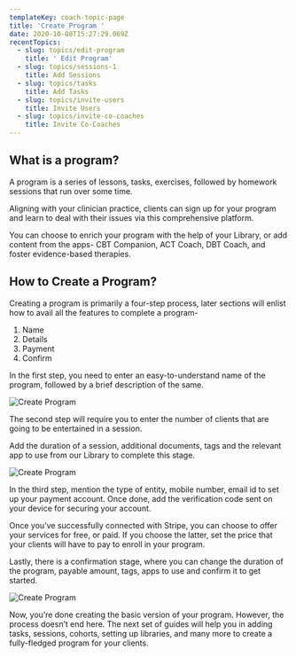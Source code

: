 ```yaml
---
templateKey: coach-topic-page
title: 'Create Program '
date: 2020-10-08T15:27:29.069Z
recentTopics:
  - slug: topics/edit-program
    title: ' Edit Program'
  - slug: topics/sessions-1
    title: Add Sessions
  - slug: topics/tasks
    title: Add Tasks
  - slug: topics/invite-users
    title: Invite Users
  - slug: topics/invite-co-coaches
    title: Invite Co-Coaches
---
```

## What is a program?

A program is a series of lessons, tasks, exercises, followed by homework sessions that run over some time. 

Aligning with your clinician practice, clients can sign up for your program and learn to deal with their issues via this comprehensive platform. 

You can choose to enrich your program with the help of your Library, or add content from the apps- CBT Companion, ACT Coach, DBT Coach, and foster evidence-based therapies. 

## How to Create a Program?

Creating a program is primarily a four-step process, later sections will enlist how to avail all the features to complete a program-

1. Name
2. Details
3. Payment
4. Confirm

In the first step, you need to enter an easy-to-understand name of the program, followed by a brief description of the same. 

![Create Program](/img/create-program-details-i.png "Create Program")

The second step will require you to enter the number of clients that are going to be entertained in a session. 

Add the duration of a session, additional documents, tags and the relevant app to use from our Library to complete this stage. 

![Create Program](/img/create-program-payment-i.png "Create Program")

In the third step, mention the type of entity, mobile number, email id to set up your payment account. Once done, add the verification code sent on your device for securing your account.

Once you’ve successfully connected with Stripe, you can choose to offer your services for free, or paid. If you choose the latter, set the price that your clients will have to pay to enroll in your program.

Lastly, there is a confirmation stage, where you can change the duration of the program, payable amount, tags, apps to use and confirm it to get started. 

![Create Program](/img/create-program-confirm-i.png "Create Program")

Now, you’re done creating the basic version of your program. However, the process doesn’t end here. The next set of guides will help you in adding tasks, sessions, cohorts, setting up libraries, and many more to create a fully-fledged program for your clients.
